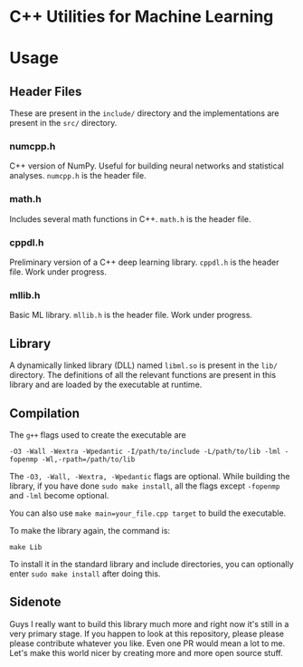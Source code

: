 # C++ Utilities for Machine Learning

# Usage

## Header Files

These are present in the ```include/``` directory and the implementations are present in the ```src/``` directory.

### numcpp.h

C++ version of NumPy. Useful for building neural networks and statistical analyses. ```numcpp.h``` is the header file.
### math.h

Includes several math functions in C++. ```math.h``` is the header file.

### cppdl.h

Preliminary version of a C++ deep learning library. ```cppdl.h``` is the header file. Work under progress.

### mllib.h

Basic ML library. ```mllib.h``` is the header file. Work under progress.

## Library

A dynamically linked library (DLL) named ```libml.so``` is present in the ```lib/``` directory. The definitions of all the relevant functions are present in this library and are loaded by the executable at runtime.

## Compilation

The ```g++``` flags used to create the executable are

    -O3 -Wall -Wextra -Wpedantic -I/path/to/include -L/path/to/lib -lml -fopenmp -Wl,-rpath=/path/to/lib

The ```-O3, -Wall, -Wextra, -Wpedantic``` flags are optional.
While building the library, if you have done ```sudo make install```, all the flags except ```-fopenmp``` and ```-lml``` become optional.

You can also use ```make main=your_file.cpp target``` to build the executable.

To make the library again, the command is:

    make Lib

To install it in the standard library and include directories, you can optionally enter ```sudo make install``` after doing this.

## Sidenote

Guys I really want to build this library much more and right now it's still in a very primary stage. If you happen to look at this repository, please please please contribute whatever you like. Even one PR would mean a lot to me. Let's make this world nicer by creating more and more open source stuff.
